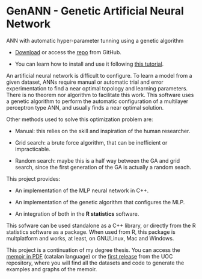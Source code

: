 # GenANN - Genetic Artificial Neural Network

ANN with automatic hyper-parameter tunning using a genetic algorithm

* [Download](https://github.com/jrmas/genann/files/629796/genann-0.1.tar.gz) or access the
  [repo](https://github.com/jrmas/genann.git) from GitHub.

* You can learn how to install and use it following
  [this tutorial](https://github.com/jrmas/genann/blob/master/tutorial.md).

An artificial neural network is difficult to configure. To learn a model from a given dataset,
ANNs require manual or automatic trial and error experimentation to find a near optimal topology
and learning parameters. There is no theorem nor algorithm to facilitate this work.
This software uses a genetic algorithm to perform the automatic configuration of a multilayer
perceptron type ANN, and usually finds a near optimal solution.

Other methods used to solve this optimization problem are:

* Manual: this relies on the skill and inspiration of the human researcher.

* Grid search: a brute force algorithm, that can be inefficient or impracticable.

* Random search: maybe this is a half way between the GA and grid search, since the first
  generation of the GA is actually a random seach.

This project provides:

* An implementation of the MLP neural network in C++.

* An implementation of the genetic algorithm that configures the MLP.

* An integration of both in the **R statistics** software. 

This sofware can be used standalone as a C++ library, or directly from the R statistics software as
a package. When used from R, this package is multplatform and works, at least, on GNU/Linux, Mac
and Windows. 

This project is a continuation of my degree thesis. You can access the
[memoir in PDF](https://jrmas.github.io/public/genann_mem_uoc.pdf) (catalan language)
or the [first release](http://hdl.handle.net/10609/53366) from the UOC repository, where you will
find all the datasets and code to generate the examples and graphs of the memoir.

